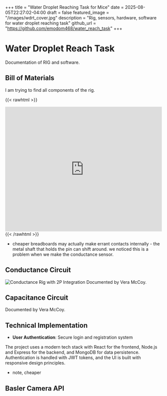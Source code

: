 +++
title = "Water Droplet Reaching Task for Mice"
date = 2025-08-05T22:27:02-04:00
draft = false
featured_image = "/images/wdrt_cover.jpg"
description = "Rig, sensors, hardware, software for water droplet reaching task"
github_url = "https://github.com/emodom468/water_reach_task"
+++

# Water Droplet Reach Task

Documentation of RIG and software. 

## Bill of Materials

I am trying to find all components of the rig. 

{{< rawhtml >}}
<iframe src="https://docs.google.com/spreadsheets/d/e/2PACX-1vS9a9wGIX4Bf6rD-zuoecSxzVqqyblmre1gvwzgA6rQGxJ3U0qr9HTC3ILTakiOUpVooNBT7ZXMeznA/pubhtml?gid=0&single=true" width="100%" height="400" frameborder="0"></iframe>
{{< /rawhtml >}}

- cheaper breadboards may actually make errant contacts internally - the metal shaft that holds the pin can shift around. we noticed this is a problem when we make the conductance sensor. 

## Conductance Circuit


![Conductance Rig with 2P Integration](/images/circuit_conductance.jpg)
Documented by Vera McCoy. 

## Capacitance Circuit

Documented by Vera McCoy. 

## Technical Implementation

- **User Authentication**: Secure login and registration system

The project uses a modern tech stack with React for the frontend, Node.js and Express for the backend, and MongoDB for data persistence. Authentication is handled with JWT tokens, and the UI is built with responsive design principles.


- note, cheaper 
## Basler Camera API


